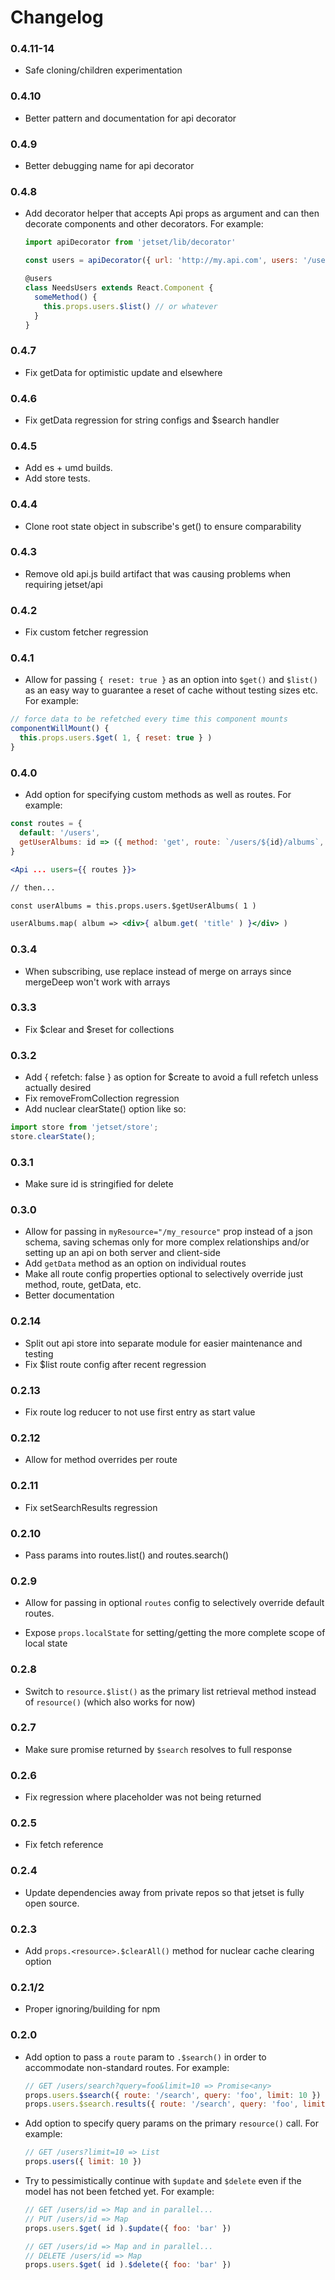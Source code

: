 # Changelog

### 0.4.11-14

- Safe cloning/children experimentation

### 0.4.10

- Better pattern and documentation for api decorator

### 0.4.9

- Better debugging name for api decorator 

### 0.4.8

- Add decorator helper that accepts Api props as argument and can then
  decorate components and other decorators. For example:

  ```javascript
  import apiDecorator from 'jetset/lib/decorator'

  const users = apiDecorator({ url: 'http://my.api.com', users: '/users' })

  @users
  class NeedsUsers extends React.Component {
    someMethod() {
      this.props.users.$list() // or whatever
    }
  }
  ```

### 0.4.7

- Fix getData for optimistic update and elsewhere

### 0.4.6

- Fix getData regression for string configs and $search handler

### 0.4.5

- Add es + umd builds.
- Add store tests.

### 0.4.4

- Clone root state object in subscribe's get() to ensure comparability

### 0.4.3

- Remove old api.js build artifact that was causing problems when requiring
  jetset/api

### 0.4.2

- Fix custom fetcher regression

### 0.4.1

- Allow for passing `{ reset: true }` as an option into `$get()` and `$list()`
  as an easy way to guarantee a reset of cache without testing sizes etc. For
  example:

```javascript
// force data to be refetched every time this component mounts
componentWillMount() {
  this.props.users.$get( 1, { reset: true } )
}
```


### 0.4.0

- Add option for specifying custom methods as well as routes. For example:

```jsx
const routes = {
  default: '/users',
  getUserAlbums: id => ({ method: 'get', route: `/users/${id}/albums`, usesCache: true })
}

<Api ... users={{ routes }}>

// then...

const userAlbums = this.props.users.$getUserAlbums( 1 )

userAlbums.map( album => <div>{ album.get( 'title' ) }</div> )
```

### 0.3.4

- When subscribing, use replace instead of merge on arrays since mergeDeep
  won't work with arrays

### 0.3.3

- Fix $clear and $reset for collections

### 0.3.2

- Add { refetch: false } as option for $create to avoid a full refetch unless
  actually desired
- Fix removeFromCollection regression
- Add nuclear clearState() option like so:

```javascript
import store from 'jetset/store';
store.clearState();
```

### 0.3.1

- Make sure id is stringified for delete

### 0.3.0

- Allow for passing in `myResource="/my_resource"` prop instead of a json schema,
  saving schemas only for more complex relationships and/or setting up an api
  on both server and client-side
- Add `getData` method as an option on individual routes
- Make all route config properties optional to selectively override just
  method, route, getData, etc.
- Better documentation

### 0.2.14

- Split out api store into separate module for easier maintenance and testing
- Fix $list route config after recent regression

### 0.2.13

- Fix route log reducer to not use first entry as start value

### 0.2.12

- Allow for method overrides per route

### 0.2.11

- Fix setSearchResults regression

### 0.2.10

- Pass params into routes.list() and routes.search()

### 0.2.9

- Allow for passing in optional `routes` config to selectively override
  default routes.

- Expose `props.localState` for setting/getting the more complete scope of
  local state

### 0.2.8

- Switch to `resource.$list()` as the primary list retrieval method instead of `resource()` (which also works for now)

### 0.2.7

- Make sure promise returned by `$search` resolves to full response

### 0.2.6

- Fix regression where placeholder was not being returned

### 0.2.5

- Fix fetch reference

### 0.2.4

- Update dependencies away from private repos so that jetset is fully open
  source.

### 0.2.3

- Add `props.<resource>.$clearAll()` method for nuclear cache clearing option

### 0.2.1/2

- Proper ignoring/building for npm

### 0.2.0

- Add option to pass a `route` param to `.$search()` in order to accommodate
  non-standard routes. For example:

  ```javascript
  // GET /users/search?query=foo&limit=10 => Promise<any>
  props.users.$search({ route: '/search', query: 'foo', limit: 10 })
  props.users.$search.results({ route: '/search', query: 'foo', limit: 10 })
  ```

- Add option to specify query params on the primary `resource()` call. For
  example:

  ```javascript
  // GET /users?limit=10 => List
  props.users({ limit: 10 })
  ```

- Try to pessimistically continue with `$update` and `$delete` even if the
  model has not been fetched yet. For example:

  ```javascript
  // GET /users/id => Map and in parallel...
  // PUT /users/id => Map
  props.users.$get( id ).$update({ foo: 'bar' })

  // GET /users/id => Map and in parallel...
  // DELETE /users/id => Map
  props.users.$get( id ).$delete({ foo: 'bar' })
